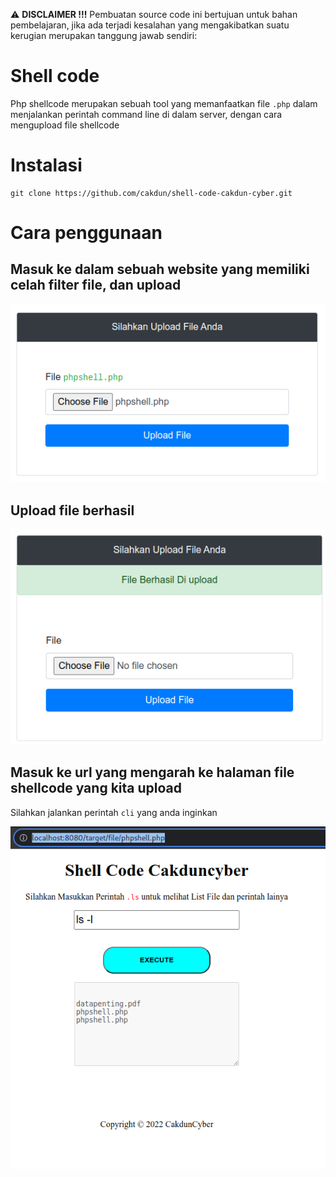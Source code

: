 :warning: **DISCLAIMER !!!** <span> Pembuatan source code ini bertujuan untuk bahan pembelajaran, jika ada terjadi kesalahan yang mengakibatkan suatu kerugian merupakan tanggung jawab sendiri</span>:

# Shell code

<p>Php shellcode merupakan sebuah tool yang memanfaatkan file <code>.php</code> dalam menjalankan perintah command line di dalam server, dengan cara mengupload file shellcode</p>

# Instalasi

```
git clone https://github.com/cakdun/shell-code-cakdun-cyber.git

```

# Cara penggunaan

## Masuk ke dalam sebuah website yang memiliki celah filter file, dan upload

<img src="img/2.png">

## Upload file berhasil

<img src="img/3.png">

## Masuk ke url yang mengarah ke halaman file shellcode yang kita upload

<p>Silahkan jalankan perintah <code>cli</code> yang anda inginkan</p>

<img src="img/5.png">
